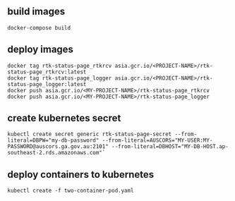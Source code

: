 ## build images

`docker-compose build`

## deploy images

```
docker tag rtk-status-page_rtkrcv asia.gcr.io/<PROJECT-NAME>/rtk-status-page_rtkrcv:latest
docker tag rtk-status-page_logger asia.gcr.io/<PROJECT-NAME>/rtk-status-page_logger:latest
docker push asia.gcr.io/<MY-PROJECT-NAME>/rtk-status-page_rtkrcv
docker push asia.gcr.io/<MY-PROJECT-NAME>/rtk-status-page_logger
```

## create kubernetes secret

```
kubectl create secret generic rtk-status-page-secret --from-literal=DBPW="my-db-password" --from-literal=AUSCORS="MY-USER:MY-PASSWORD@auscors.ga.gov.au:2101" --from-literal=DBHOST="MY-DB-HOST.ap-southeast-2.rds.amazonaws.com"`
```

## deploy containers to kubernetes

`kubectl create -f two-container-pod.yaml`
